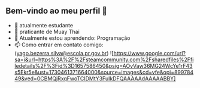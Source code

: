 ## Bem-vindo ao meu perfil 👋

- 📖 atualmente estudante
- 🥊 praticante de Muay Thai
- 🌱 Atualmente estou aprendendo: Programação
- 📫 Como entrar em contato comigo: (yago.bezerra.silva@escola.pr.gov.br)
![https://www.google.com/url?sa=i&url=https%3A%2F%2Fsteamcommunity.com%2Fsharedfiles%2Ffiledetails%2F%3Fid%3D1657586450&psig=AOvVaw36MG24WcYe1rF43s5Ekr5e&ust=1730461371664000&source=images&cd=vfe&opi=89978449&ved=0CBMQjRxqFwoTCIDMtY3FuIkDFQAAAAAdAAAAABBY]
